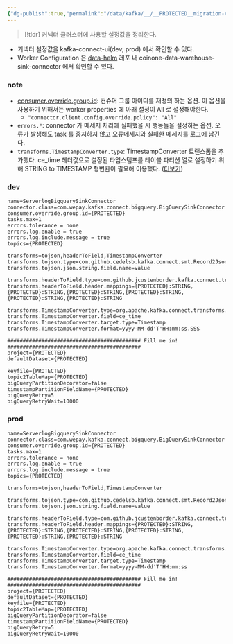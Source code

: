 ```yaml
---
{"dg-publish":true,"permalink":"/data/kafka/__/__PROTECTED__migration-connector-properties/"}
---
```




> [!tldr] 커넥터 클러스터에 사용할 설정값을 정리한다.


- 커넥터 설정값을 kafka-connect-ui(dev, prod) 에서 확인할 수 있다. 
- Worker Configuration 은 [data-helm]() 레포 내 coinone-data-warehouse-sink-connector 에서 확인할 수 있다.

### note


- [consumer.override.group.id](https://docs.confluent.io/platform/7.5/connect/references/allconfigs.html#distributed-worker-configuration): 컨슈머 그룹 아이디를 재정의 하는 옵션. 이 옵션을 사용하기 위해서는 worker properties 에 아래 설정이 All 로 설정해야한다.
    - `"connector.client.config.override.policy": "All"`
- `errors.*`: connector 가 메세지 처리에 실패했을 시 행동들을 설정하는 옵션. 오류가 발생해도 task 를 중지하지 않고 오류메세지와 실패한 메세지를 로그에 남긴다.
- `transforms.TimestampConverter.type`: TimestampConverter 트랜스폼을 추가했다. ce_time 헤더값으로 설정된 타임스탬프를 테이블 파티션 열로 설정하기 위해 STRING to TIMESTAMP 형변환이 필요해 이용했다. ([더보기](https://docs.confluent.io/platform/current/connect/transforms/timestampconverter.html))


### dev

```properties
name=ServerlogBigquerySinkConnector  
connector.class=com.wepay.kafka.connect.bigquery.BigQuerySinkConnector  
consumer.override.group.id={PROTECTED}
tasks.max=1  
errors.tolerance = none  
errors.log.enable = true  
errors.log.include.message = true  
topics={PROTECTED}

transforms=tojson,headerToField,TimestampConverter
transforms.tojson.type=com.github.cedelsb.kafka.connect.smt.Record2JsonStringConverter$Value
transforms.tojson.json.string.field.name=value

transforms.headerToField.type=com.github.jcustenborder.kafka.connect.transform.common.HeaderToField$Value
transforms.headerToField.header.mappings={PROTECTED}:STRING,{PROTECTED}:STRING,{PROTECTED}:STRING,{PROTECTED}:STRING,{PROTECTED}:STRING,{PROTECTED}:STRING

transforms.TimestampConverter.type=org.apache.kafka.connect.transforms.TimestampConverter$Value
transforms.TimestampConverter.field=ce_time
transforms.TimestampConverter.target.type=Timestamp
transforms.TimestampConverter.format=yyyy-MM-dd'T'HH:mm:ss.SSS

########################################### Fill me in! ###########################################
project={PROTECTED}
defaultDataset={PROTECTED}

keyfile={PROTECTED}
topic2TableMap={PROTECTED}
bigQueryPartitionDecorator=false
timestampPartitionFieldName={PROTECTED}
bigQueryRetry=5
bigQueryRetryWait=10000
```


### prod

```properties
name=ServerlogBigquerySinkConnector  
connector.class=com.wepay.kafka.connect.bigquery.BigQuerySinkConnector  
consumer.override.group.id={PROTECTED}
tasks.max=1  
errors.tolerance = none  
errors.log.enable = true  
errors.log.include.message = true  
topics={PROTECTED}
  
transforms=tojson,headerToField,TimestampConverter  
  
transforms.tojson.type=com.github.cedelsb.kafka.connect.smt.Record2JsonStringConverter$Value  
transforms.tojson.json.string.field.name=value  
  
transforms.headerToField.type=com.github.jcustenborder.kafka.connect.transform.common.HeaderToField$Value  
transforms.headerToField.header.mappings={PROTECTED}:STRING,{PROTECTED}:STRING,{PROTECTED}:STRING,{PROTECTED}:STRING,{PROTECTED}:STRING,{PROTECTED}:STRING  
  
transforms.TimestampConverter.type=org.apache.kafka.connect.transforms.TimestampConverter$Value  
transforms.TimestampConverter.field=ce_time  
transforms.TimestampConverter.target.type=Timestamp  
transforms.TimestampConverter.format=yyyy-MM-dd'T'HH:mm:ss  
  
########################################### Fill me in! ###########################################  
project={PROTECTED}
defaultDataset={PROTECTED}  
keyfile={PROTECTED}
topic2TableMap={PROTECTED}
bigQueryPartitionDecorator=false  
timestampPartitionFieldName={PROTECTED}
bigQueryRetry=5
bigQueryRetryWait=10000
```